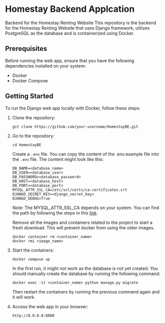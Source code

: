 # Homestay Backend Applcation
Backend for the Homestay Renting Website
This repository is the backend for the Homestay Renting Website that uses Django framework, utilizes PostgreSQL as the database and is containerized using Docker.

## Prerequisites

Before running the web app, ensure that you have the following dependencies installed on your system:

- Docker
- Docker Compose

## Getting Started

To run the Django web app locally with Docker, follow these steps:

1. Clone the repository:

   ```shell
   git clone https://github.com/your-username/HomestayBE.git
   ```
2. Go to the repository:

   ```shell
   cd HomestayBE
   ```
   
   Create a `.env` file. You can copy the content of the .env.example file into the `.env` file. The content might look like this:

   ```
   DB_NAME=<database_name>
   DB_USER=<database_user>
   DB_PASSWORD=<database_password>
   DB_HOST=<database_host>
   DB_PORT=<database_port>
   MYSQL_ATTR_SSL_CA=/etc/ssl/certs/ca-certificates.crt
   DJANGO_SECRET_KEY=<django_secret_key>
   DJANGO_DEBUG=True
   ```
   Note: The MYSQL_ATTR_SSL_CA depends on your system. You can find the path by following the steps in this [link](https://planetscale.com/docs/concepts/secure-connections?fbclid=IwAR3N3Bie9sye36NEcZJYVJ0CvaEYolOZ-n-e7qxB2EaIPxtnw__7eUGIIo8).

   Remove all the images and containers related to the project to start a fresh download. This will prevent docker from using the older images.

   ```
   docker container rm <container_name>
   docker rmi <image_name>
   ```

3. Start the containers:

   ```shell
   docker compose up
   ```

   In the first run, it might not work as the database is not yet created. You should manually create the database by running the following command:

   ```
   docker exec -it <container_name> python manage.py migrate
   ```

   Then restart the containers by running the previous command again and it will work.

4. Access the web app in your browser:

   ```
   http://0.0.0.0:8000
   ```
